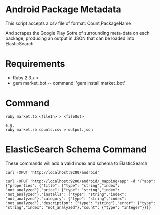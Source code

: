 # Android Package Metadata
This script accepts a csv file of format:
Count,PackageName

And scrapes the Google Play Sotre of surrounding meta-data on each package, producing an output in JSON that can be loaded into ElasticSearch

# Requirements
* Ruby 2.3.x >
* gem market_bot -- command: 'gem install market_bot'

# Command
    ruby market.tb <fileIn> > <fileOut>

    e.g.
    ruby market.rb counts.csv > output.json

# ElasticSearch Schema Command
These commands will add a valid index and schema to ElasticSearch

    curl -XPUT 'http://localhost:9200/android'

    curl -XPUT 'http://localhost:9200/android/_mapping/app' -d '{"app": {"properties": {"title": {"type": "string","index": "not_analyzed"},"price": {"type": "string","index": "not_analyzed"},"installs": {"type": "string","index": "not_analyzed"},"category": {"type": "string","index": "not_analyzed"},"description": {"type": "string"},"error": {"type": "string","index": "not_analyzed"},"count": {"type": "integer"}}}}
